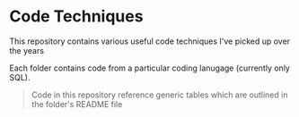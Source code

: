 # Code Techniques
This repository contains various useful code techniques I've picked up over the years

Each folder contains code from a particular coding lanugage (currently only SQL).
>Code in this repository reference generic tables which are outlined in the folder's README file
